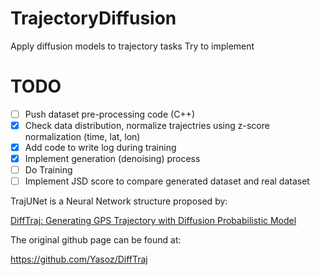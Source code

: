# TrajectoryDiffusion
Apply diffusion models to trajectory tasks
Try to implement 

# TODO
- [ ] Push dataset pre-processing code (C++)
- [x] Check data distribution, normalize trajectries using z-score normalization (time, lat, lon)
- [x] Add code to write log during training
- [x] Implement generation (denoising) process
- [ ] Do Training
- [ ] Implement JSD score to compare generated dataset and real dataset

TrajUNet is a Neural Network structure proposed by:

[DiffTraj: Generating GPS Trajectory with Diffusion Probabilistic Model](https://arxiv.org/abs/2304.11582)

The original github page can be found at:

https://github.com/Yasoz/DiffTraj